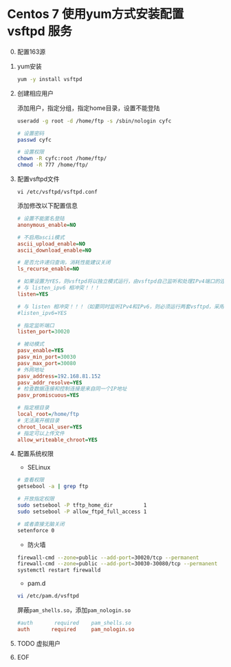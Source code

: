 # Centos 7 使用yum方式安装配置 vsftpd 服务

0. 配置163源

     

1. yum安装

   ```sh
   yum -y install vsftpd
   ```

2. 创建相应用户

   添加用户，指定分组，指定home目录，设置不能登陆

   ```sh
   useradd -g root -d /home/ftp -s /sbin/nologin cyfc
   
   # 设置密码
   passwd cyfc
   
   # 设置权限
   chown -R cyfc:root /home/ftp/
   chmod -R 777 /home/ftp/
   ```

3. 配置vsftpd文件

   ```shell
   vi /etc/vsftpd/vsftpd.conf
   ```

   添加修改以下配置信息

   ```ini
   # 设置不能匿名登陆
   anonymous_enable=NO
   
   # 不启用ascii模式
   ascii_upload_enable=NO
   ascii_download_enable=NO
   
   # 是否允许递归查询，消耗性能建议关闭
   ls_recurse_enable=NO
   
   # 如果设置为YES，则vsftpd将以独立模式运行，由vsftpd自己监听和处理IPv4端口的连接请求
   # 与 listen_ipv6 相冲突！！！
   listen=YES
   
   # 与 listen 相冲突！！！（如要同时监听IPv4和IPv6，则必须运行两套vsftpd，采用两套配置文件，同时确保其中有一个监听选项是被注释掉的）
   #listen_ipv6=YES
   
   # 指定监听端口
   listen_port=30020
   
   # 被动模式
   pasv_enable=YES
   pasv_min_port=30030
   pasv_max_port=30080
   # 外网地址
   pasv_address=192.168.81.152
   pasv_addr_resolve=YES
   # 检查数据连接和控制连接是来自同一个IP地址
   pasv_promiscuous=YES
   
   # 指定根目录
   local_root=/home/ftp
   # 无法离开根目录
   chroot_local_user=YES
   # 指定可以上传文件
   allow_writeable_chroot=YES
   ```

   

4. 配置系统权限

   * SELinux

   ```sh
   # 查看权限
   getsebool -a | grep ftp
   
   # 开放指定权限
   sudo setsebool -P tftp_home_dir          1
   sudo setsebool -P allow_ftpd_full_access 1
   
   # 或者直接无脑关闭
   setenforce 0
   ```

   * 防火墙

   ```sh
   firewall-cmd --zone=public --add-port=30020/tcp --permanent
   firewall-cmd --zone=public --add-port=30030-30080/tcp --permanent
   systemctl restart firewalld
   ```

   * pam.d

   ```sh
   vi /etc/pam.d/vsftpd
   ```

   屏蔽`pam_shells.so`，添加`pam_nologin.so`

   ```ini
   #auth       required    pam_shells.so
   auth       required     pam_nologin.so
   ```

   

5. TODO 虚拟用户

6. EOF